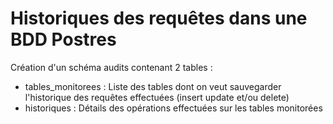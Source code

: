 # Historiques des requêtes dans une BDD Postres

Création d'un schéma audits contenant 2 tables :
- tables_monitorees : Liste des tables dont on veut sauvegarder l'historique des requêtes effectuées (insert update et/ou delete)
- historiques : Détails des opérations effectuées sur les tables monitorées
